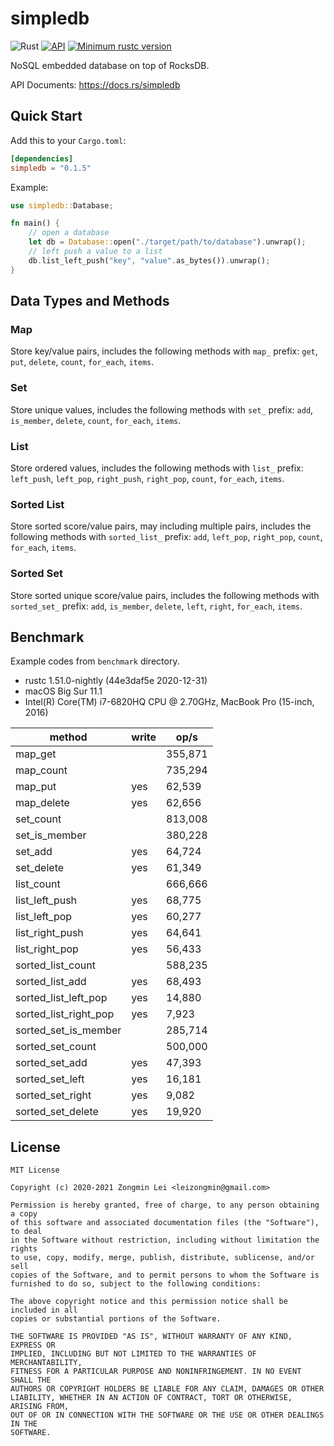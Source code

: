 # simpledb

![Rust](https://github.com/leizongmin/simpledb/workflows/Rust/badge.svg)
[![API](https://docs.rs/simpledb/badge.svg)](https://docs.rs/simpledb)
[![Minimum rustc version](https://img.shields.io/badge/rustc-1.45+-lightgray.svg)](https://github.com/leizongmin/simpledb#rust-version-requirements)

NoSQL embedded database on top of RocksDB.

API Documents: https://docs.rs/simpledb

## Quick Start

Add this to your `Cargo.toml`:

```toml
[dependencies]
simpledb = "0.1.5"
```

Example:

```rust
use simpledb::Database;

fn main() {
    // open a database
    let db = Database::open("./target/path/to/database").unwrap();
    // left push a value to a list
    db.list_left_push("key", "value".as_bytes()).unwrap();
}
```

## Data Types and Methods

### Map

Store key/value pairs, includes the following methods with `map_` prefix: `get`, `put`, `delete`, `count`, `for_each`, `items`.

### Set

Store unique values, includes the following methods with `set_` prefix: `add`, `is_member`, `delete`, `count`, `for_each`, `items`.

### List

Store ordered values, includes the following methods with `list_` prefix: `left_push`, `left_pop`, `right_push`, `right_pop`, `count`, `for_each`, `items`.

### Sorted List

Store sorted score/value pairs, may including multiple pairs, includes the following methods with `sorted_list_` prefix: `add`, `left_pop`, `right_pop`, `count`, `for_each`, `items`.

### Sorted Set

Store sorted unique score/value pairs, includes the following methods with `sorted_set_` prefix: `add`, `is_member`, `delete`, `left`, `right`, `for_each`, `items`.

## Benchmark

Example codes from `benchmark` directory.

- rustc 1.51.0-nightly (44e3daf5e 2020-12-31)
- macOS Big Sur 11.1
- Intel(R) Core(TM) i7-6820HQ CPU @ 2.70GHz, MacBook Pro (15-inch, 2016)

| method                | write | op/s    |
| --------------------- | ----- | ------- |
| map_get               |       | 355,871 |
| map_count             |       | 735,294 |
| map_put               | yes   | 62,539  |
| map_delete            | yes   | 62,656  |
| set_count             |       | 813,008 |
| set_is_member         |       | 380,228 |
| set_add               | yes   | 64,724  |
| set_delete            | yes   | 61,349  |
| list_count            |       | 666,666 |
| list_left_push        | yes   | 68,775  |
| list_left_pop         | yes   | 60,277  |
| list_right_push       | yes   | 64,641  |
| list_right_pop        | yes   | 56,433  |
| sorted_list_count     |       | 588,235 |
| sorted_list_add       | yes   | 68,493  |
| sorted_list_left_pop  | yes   | 14,880  |
| sorted_list_right_pop | yes   | 7,923   |
| sorted_set_is_member  |       | 285,714 |
| sorted_set_count      |       | 500,000 |
| sorted_set_add        | yes   | 47,393  |
| sorted_set_left       | yes   | 16,181  |
| sorted_set_right      | yes   | 9,082   |
| sorted_set_delete     | yes   | 19,920  |

## License

```text
MIT License

Copyright (c) 2020-2021 Zongmin Lei <leizongmin@gmail.com>

Permission is hereby granted, free of charge, to any person obtaining a copy
of this software and associated documentation files (the "Software"), to deal
in the Software without restriction, including without limitation the rights
to use, copy, modify, merge, publish, distribute, sublicense, and/or sell
copies of the Software, and to permit persons to whom the Software is
furnished to do so, subject to the following conditions:

The above copyright notice and this permission notice shall be included in all
copies or substantial portions of the Software.

THE SOFTWARE IS PROVIDED "AS IS", WITHOUT WARRANTY OF ANY KIND, EXPRESS OR
IMPLIED, INCLUDING BUT NOT LIMITED TO THE WARRANTIES OF MERCHANTABILITY,
FITNESS FOR A PARTICULAR PURPOSE AND NONINFRINGEMENT. IN NO EVENT SHALL THE
AUTHORS OR COPYRIGHT HOLDERS BE LIABLE FOR ANY CLAIM, DAMAGES OR OTHER
LIABILITY, WHETHER IN AN ACTION OF CONTRACT, TORT OR OTHERWISE, ARISING FROM,
OUT OF OR IN CONNECTION WITH THE SOFTWARE OR THE USE OR OTHER DEALINGS IN THE
SOFTWARE.
```
